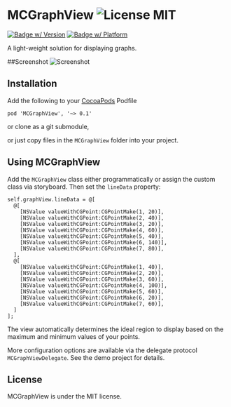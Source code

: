 MCGraphView ![License MIT](https://go-shields.herokuapp.com/license-MIT-blue.png)
========================

[![Badge w/ Version](https://cocoapod-badges.herokuapp.com/v/MCGraphView/badge.png)](https://github.com/matthewcheok/MCGraphView)
[![Badge w/ Platform](https://cocoapod-badges.herokuapp.com/p/MCGraphView/badge.svg)](https://github.com/matthewcheok/MCGraphView)

A light-weight solution for displaying graphs.

##Screenshot
![Screenshot](https://raw.github.com/matthewcheok/MCBlurredModalController/master/MCGraphViewDemo.gif "Example of MCGraphView")

## Installation

Add the following to your [CocoaPods](http://cocoapods.org/) Podfile

    pod 'MCGraphView', '~> 0.1'

or clone as a git submodule,

or just copy files in the ```MCGraphView``` folder into your project.

## Using MCGraphView

Add the `MCGraphView` class either programmatically or assign the custom class via storyboard. Then set the `lineData` property:

```
self.graphView.lineData = @[
  @[
    [NSValue valueWithCGPoint:CGPointMake(1, 20)],
    [NSValue valueWithCGPoint:CGPointMake(2, 40)],
    [NSValue valueWithCGPoint:CGPointMake(3, 20)],
    [NSValue valueWithCGPoint:CGPointMake(4, 60)],
    [NSValue valueWithCGPoint:CGPointMake(5, 40)],
    [NSValue valueWithCGPoint:CGPointMake(6, 140)],
    [NSValue valueWithCGPoint:CGPointMake(7, 80)],
  ],
  @[
    [NSValue valueWithCGPoint:CGPointMake(1, 40)],
    [NSValue valueWithCGPoint:CGPointMake(2, 20)],
    [NSValue valueWithCGPoint:CGPointMake(3, 60)],
    [NSValue valueWithCGPoint:CGPointMake(4, 100)],
    [NSValue valueWithCGPoint:CGPointMake(5, 60)],
    [NSValue valueWithCGPoint:CGPointMake(6, 20)],
    [NSValue valueWithCGPoint:CGPointMake(7, 60)],
  ]
];
```

The view automatically determines the ideal region to display based on the maximum and minimum values of your points.

More configuration options are available via the delegate protocol `MCGraphViewDelegate`. See the demo project for details.

## License

MCGraphView is under the MIT license.
